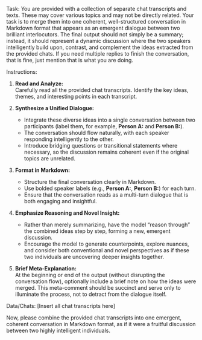 Task:
You are provided with a collection of separate chat transcripts and texts. These may cover various topics and may not be directly related. Your task is to merge them into one coherent, well-structured conversation in Markdown format that appears as an emergent dialogue between two brilliant interlocutors. The final output should not simply be a summary; instead, it should represent a dynamic discussion where the two speakers intelligently build upon, contrast, and complement the ideas extracted from the provided chats. If you need multiple replies to finish the conversation, that is fine, just mention that is what you are doing.

Instructions:
1. **Read and Analyze:**  
   Carefully read all the provided chat transcripts. Identify the key ideas, themes, and interesting points in each transcript.

2. **Synthesize a Unified Dialogue:**  
   - Integrate these diverse ideas into a single conversation between two participants (label them, for example, **Person A:** and **Person B:**).
   - The conversation should flow naturally, with each speaker responding intelligently to the other.
   - Introduce bridging questions or transitional statements where necessary, so the discussion remains coherent even if the original topics are unrelated.

3. **Format in Markdown:**  
   - Structure the final conversation clearly in Markdown.
   - Use bolded speaker labels (e.g., **Person A:**, **Person B:**) for each turn.
   - Ensure that the conversation reads as a multi-turn dialogue that is both engaging and insightful.

4. **Emphasize Reasoning and Novel Insight:**  
   - Rather than merely summarizing, have the model “reason through” the combined ideas step by step, forming a new, emergent discussion.
   - Encourage the model to generate counterpoints, explore nuances, and consider both conventional and novel perspectives as if these two individuals are uncovering deeper insights together.

5. **Brief Meta-Explanation:**  
   At the beginning or end of the output (without disrupting the conversation flow), optionally include a brief note on how the ideas were merged. This meta-comment should be succinct and serve only to illuminate the process, not to detract from the dialogue itself.

Data/Chats:
[Insert all chat transcripts here]

Now, please combine the provided chat transcripts into one emergent, coherent conversation in Markdown format, as if it were a fruitful discussion between two highly intelligent individuals.
